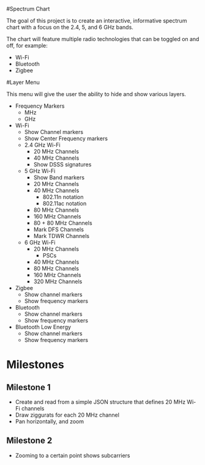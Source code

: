 #Spectrum Chart

The goal of this project is to create an interactive, informative spectrum chart with a focus on the 2.4, 5, and 6 GHz bands.

The chart will feature multiple radio technologies that can be toggled on and off, for example:

* Wi-Fi
* Bluetooth
* Zigbee

#Layer Menu

This menu will give the user the ability to hide and show various layers.

* Frequency Markers
  * MHz
  * GHz
* Wi-Fi
  * Show Channel markers
  * Show Center Frequency markers
  * 2.4 GHz Wi-Fi
    * 20 MHz Channels
    * 40 MHz Channels
    * Show DSSS signatures
  * 5 GHz Wi-Fi
    * Show Band markers
    * 20 MHz Channels
    * 40 MHz Channels
      * 802.11n notation
      * 802.11ac notation
    * 80 MHz Channels
    * 160 MHz Channels
    * 80 + 80 MHz Channels
    * Mark DFS Channels
    * Mark TDWR Channels
  * 6 GHz Wi-Fi
    * 20 MHz Channels
      * PSCs
    * 40 MHz Channels
    * 80 MHz Channels
    * 160 MHz Channels
    * 320 MHz Channels
* Zigbee
  * Show channel markers
  * Show frequency markers
* Bluetooth
  * Show channel markers
  * Show frequency markers
* Bluetooth Low Energy
  * Show channel markers
  * Show frequency markers

# Milestones

## Milestone 1

* Create and read from a simple JSON structure that defines 20 MHz Wi-Fi channels
* Draw ziggurats for each 20 MHz channel
* Pan horizontally, and zoom

## Milestone 2

* Zooming to a certain point shows subcarriers
